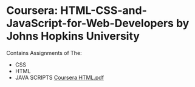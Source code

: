 # Coursera: HTML-CSS-and-JavaScript-for-Web-Developers by Johns Hopkins University
Contains Assignments of The:
* CSS
* HTML
* JAVA SCRIPTS
[Coursera HTML.pdf](https://github.com/Mr-barnes/Coursera-HTML-CSS-and-JavaScript-for-Web-Developers/files/7403395/Coursera.HTML.pdf)
